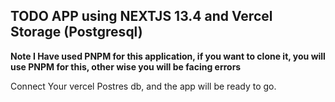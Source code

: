 ## TODO APP using NEXTJS 13.4 and Vercel Storage (Postgresql)

**Note I Have used PNPM for this application, if you want to clone it, you will use PNPM for this, other wise you will be facing errors**

Connect Your vercel Postres db, and the app will be ready to go.
